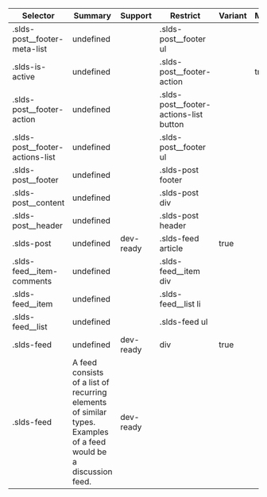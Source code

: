 

| Selector | Summary | Support | Restrict | Variant | Modifier |
|-------|-------|-------|-------|-------|-------|
| .slds-post__footer-meta-list | undefined |   | .slds-post__footer ul |   |   |
| .slds-is-active | undefined |   | .slds-post__footer-action |   | true |
| .slds-post__footer-action | undefined |   | .slds-post__footer-actions-list button |   |   |
| .slds-post__footer-actions-list | undefined |   | .slds-post__footer ul |   |   |
| .slds-post__footer | undefined |   | .slds-post footer |   |   |
| .slds-post__content | undefined |   | .slds-post div |   |   |
| .slds-post__header | undefined |   | .slds-post header |   |   |
| .slds-post | undefined | dev-ready | .slds-feed article | true |   |
| .slds-feed__item-comments | undefined |   | .slds-feed__item div |   |   |
| .slds-feed__item | undefined |   | .slds-feed__list li |   |   |
| .slds-feed__list | undefined |   | .slds-feed ul |   |   |
| .slds-feed | undefined | dev-ready | div | true |   |
| .slds-feed | A feed consists of a list of recurring elements of similar types. Examples of a feed would be a discussion feed. | dev-ready |   |   |   |